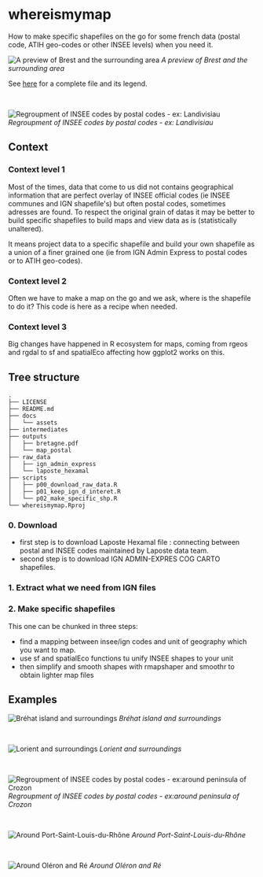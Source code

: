# whereismymap

How to make specific shapefiles on the go for some french data (postal code, ATIH geo-codes or other INSEE levels) when you need it.

![A preview of Brest and the surrounding area](docs/assets/focus_brest.png)
*A preview of Brest and the surrounding area*

See [here](outputs/bretagne.pdf) for a complete file and its legend.

<br>

![Regroupment of INSEE codes by postal codes - ex: Landivisiau](docs/assets/focus_rgp_postal_landivisiau.png)
*Regroupment of INSEE codes by postal codes - ex: Landivisiau*

## Context

### Context level 1

Most of the times, data that come to us did not contains geographical information that are perfect overlay of INSEE official codes (ie INSEE communes and IGN shapefile's) but often postal codes, sometimes adresses are found. To respect the original grain of datas it may be better to build specific shapefiles to build maps and view data as is (statistically unaltered).

It means project data to a specific shapefile and build your own shapefile as a union of a finer grained one (ie from IGN Admin Express to postal codes or to ATIH geo-codes).

### Context level 2

Often we have to make a map on the go and we ask, where is the shapefile to do it? This code is here as a recipe when needed.

### Context level 3

Big changes have happened in R ecosystem for maps, coming from rgeos and rgdal to sf and spatialEco affecting how ggplot2 works on this.

## Tree structure

```shell
.
├── LICENSE
├── README.md
├── docs
│   └── assets
├── intermediates
├── outputs
│   ├── bretagne.pdf
│   └── map_postal
├── raw_data
│   ├── ign_admin_express
│   └── laposte_hexamal
├── scripts
│   ├── p00_download_raw_data.R
│   ├── p01_keep_ign_d_interet.R
│   └── p02_make_specific_shp.R
└── whereismymap.Rproj
```

### 0. Download

- first step is to download Laposte Hexamal file : connecting between postal and INSEE codes maintained by Laposte data team.
- second step is to download IGN ADMIN-EXPRES COG CARTO shapefiles.

### 1. Extract what we need from IGN files

### 2. Make specific shapefiles

This one can be chunked in three steps:

- find a mapping between insee/ign codes and unit of geography which you want to map.
- use sf and spatialEco functions tu unify INSEE shapes to your unit
- then simplify and smooth shapes with rmapshaper and smoothr to obtain lighter map files

## Examples


![Bréhat island and surroundings](docs/assets/brehat_et_co.png)
*Bréhat island and surroundings*

<br>

![Lorient and surroundings](docs/assets/lorient_et_co.png)
*Lorient and surroundings*

<br>

![Regroupment of INSEE codes by postal codes - ex:around peninsula of Crozon](docs/assets/focus_rgp_postal_crozon.png)
*Regroupment of INSEE codes by postal codes - ex:around peninsula of Crozon*

<br>

![Around Port-Saint-Louis-du-Rhône](docs/assets/focus_port_st_louis_du_rhone.png)
*Around Port-Saint-Louis-du-Rhône*

<br>

![Around Oléron and Ré](docs/assets/focus_io_ir.png)
*Around Oléron and Ré*
